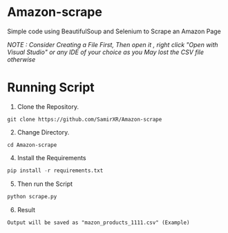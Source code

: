 # Amazon-scrape
Simple code using BeautifulSoup and Selenium to Scrape an Amazon Page

_NOTE : Consider Creating a File First, Then open it , right click "Open with Visual Studio" or any IDE of your choice as you May lost the CSV file otherwise_

# Running Script

1. Clone the Repository.

```pyton
git clone https://github.com/SamirXR/Amazon-scrape
```

2. Change Directory.
   
```pyton
cd Amazon-scrape
```

4. Install the Requirements

```python
pip install -r requirements.txt
```

5. Then run the Script

```python
python scrape.py
```

6. Result
```
Output will be saved as "mazon_products_1111.csv" (Example)
```
